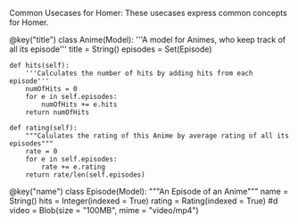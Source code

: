Common Usecases for Homer:
These usecases express common concepts for Homer.


@key("title")
class Anime(Model):
    '''A model for Animes, who keep track of all its episode'''
    title = String()
    episodes = Set(Episode)
    
    def hits(self):
        '''Calculates the number of hits by adding hits from each episode'''
        numOfHits = 0
        for e in self.episodes:
            numOfHits += e.hits
        return numOfHits
    
    def rating(self):
        """Calulates the rating of this Anime by average rating of all its episodes"""
        rate = 0
        for e in self.episodes:
            rate += e.rating
        return rate/len(self.episodes)
  
@key("name")
class Episode(Model):
    """An Episode of an Anime"""
    name = String()
    hits = Integer(indexed = True)
    rating = Rating(indexed = True) #d
    video = Blob(size = "100MB", mime = "video/mp4")
    
